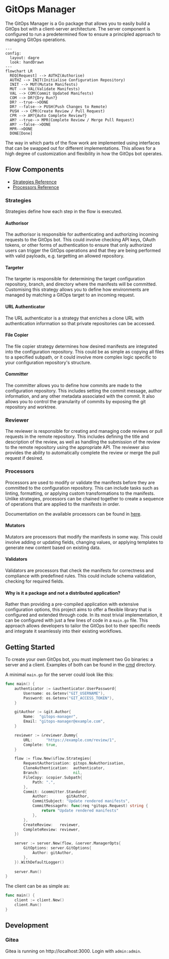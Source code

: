 # GitOps Manager

The GitOps Manager is a Go package that allows you to easily build a GitOps bot with a client-server architecture. The server component is configured to run a predetermined flow to ensure a principled approach to managing GitOps operations.

```mermaid
---
config:
  layout: dagre
  look: handDrawn
---
flowchart LR
  REQ[Request] --> AUTHZ(Authorise)
  AUTHZ --> INIT(Initialise Configuration Repository)
  INIT --> MUT(Mutate Manifests)
  MUT --> VAL(Validate Manifests)
  VAL --> COM(Commit Updated Manifests)
  COM --> DR?{Dry Run?}
  DR? --true-->DONE
  DR? --false--> PUSH(Push Changes to Remote)
  PUSH --> CPR(Create Review / Pull Request)
  CPR --> AM?{Auto Complete Review?}
  AM? --true--> MPR(Complete Review / Merge Pull Request)
  AM? --false-->DONE
  MPR-->DONE
  DONE[Done]
```

The way in which parts of the flow work are implemented using interfaces that can be swapped out for different implementations. This allows for a high degree of customization and flexibility in how the GitOps bot operates.

## Flow Components

- [Strategies Reference](./docs/strategies.md)
- [Processors Reference](./docs/processors.md)

### Strategies
Strategies define how each step in the flow is executed.

#### Authorisor
The authorisor is responsible for authenticating and authorizing incoming requests to the GitOps bot. This could involve checking API keys, OAuth tokens, or other forms of authentication to ensure that only authorized users can trigger the GitOps operations and that they are being performed with valid payloads, e.g. targetting an allowed repository.

#### Targeter
The targeter is responsible for determining the target configuration repository, branch, and directory where the manifests will be committed. Customising this strategy allows you to define how environments are managed by matching a GitOps target to an incoming request.

#### URL Authenticator
The URL authenticator is a strategy that enriches a clone URL with authentication information so that private repositories can be accessed.

#### File Copier
The file copier strategy determines how desired manifests are integrated into the configuration repository. This could be as simple as copying all files to a specified subpath, or it could involve more complex logic specific to your configuration repository's structure.

#### Committer
The committer allows you to define how commits are made to the configuration repository. This includes setting the commit message, author information, and any other metadata associated with the commit. It also allows you to control the granularity of commits by exposing the git repository and worktree.

### Reviewer
The reviewer is responsible for creating and managing code reviews or pull requests in the remote repository. This includes defining the title and description of the review, as well as handling the submission of the review to the remote repository using the appropriate API. The reviewer also provides the ability to automatically complete the review or merge the pull request if desired.

### Processors
Processors are used to modify or validate the manifests before they are committed to the configuration repository. This can include tasks such as linting, formatting, or applying custom transformations to the manifests. Unlike strategies, processors can be chained together to create a sequence of operations that are applied to the manifests in order.

Documentation on the available processors can be found in [here](./docs/processors.md).

#### Mutators
Mutators are processors that modify the manifests in some way. This could involve adding or updating fields, changing values, or applying templates to generate new content based on existing data.

#### Validators
Validators are processors that check the manifests for correctness and compliance with predefined rules. This could include schema validation, checking for required fields.

#### Why is it a package and not a distributed application?

Rather than providing a pre-compiled application with extensive configuration options, this project aims to offer a flexible library that is configured and extended through code. In its most trivial implementation, it can be configured with just a few lines of code in a `main.go` file. This approach allows developers to tailor the GitOps bot to their specific needs and integrate it seamlessly into their existing workflows.

## Getting Started

To create your own GitOps bot, you must implement two Go binaries: a server and a client. Examples of both can be found in the [cmd](./cmd) directory.

A minimal `main.go` for the server could look like this:
```go
func main() {
	authenticator := &authenticator.UserPassword{
		Username: os.Getenv("GIT_USERNAME"),
		Password: os.Getenv("GIT_ACCESS_TOKEN"),
	}

	gitAuthor := &git.Author{
		Name:  "gitops-manager",
		Email: "gitops-manager@example.com",
	}

	reviewer := &reviewer.Dummy{
		URL:      "https://example.com/review/1",
		Complete: true,
	}

	flow := flow.New(&flow.Strategies{
		RequestAuthorisation: gitops.NoAuthorisation,
		CloneAuthentication:  authenticator,
		Branch:               nil,
		FileCopy: &copier.Subpath{
			Path: ".",
		},
		Commit: &committer.Standard{
			Author:        gitAuthor,
			CommitSubject: "Update rendered manifests",
			CommitMessageFn: func(req *gitops.Request) string {
				return "Update rendered manifests"
			},
		},
		CreateReview:   reviewer,
		CompleteReview: reviewer,
	})

	server := server.New(flow, &server.ManagerOpts{
		GitOptions: server.GitOptions{
			Author: gitAuthor,
		},
	}).WithDefaultLogger()
	
    server.Run()
}

```

The client can be as simple as:
```go
func main() {
	client := client.New()
	client.Run()
}

```

## Development

### Gitea

Gitea is running on http://localhost:3000.
Login with `admin:admin`.
